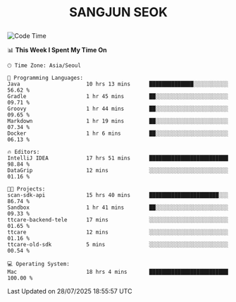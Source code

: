 <h1>
 <p align="center">
   SANGJUN SEOK
 </p>
</h1>

<!--START_SECTION:waka-->
![Code Time](http://img.shields.io/badge/Code%20Time-4%2C539%20hrs%2033%20mins-blue)

📊 **This Week I Spent My Time On** 

```text
🕑︎ Time Zone: Asia/Seoul

💬 Programming Languages: 
Java                     10 hrs 13 mins      ██████████████░░░░░░░░░░░   56.62 % 
Gradle                   1 hr 45 mins        ██░░░░░░░░░░░░░░░░░░░░░░░   09.71 % 
Groovy                   1 hr 44 mins        ██░░░░░░░░░░░░░░░░░░░░░░░   09.65 % 
Markdown                 1 hr 19 mins        ██░░░░░░░░░░░░░░░░░░░░░░░   07.34 % 
Docker                   1 hr 6 mins         ██░░░░░░░░░░░░░░░░░░░░░░░   06.13 % 

🔥 Editors: 
IntelliJ IDEA            17 hrs 51 mins      █████████████████████████   98.84 % 
DataGrip                 12 mins             ░░░░░░░░░░░░░░░░░░░░░░░░░   01.16 % 

🐱‍💻 Projects: 
scan-sdk-api             15 hrs 40 mins      ██████████████████████░░░   86.74 % 
Sandbox                  1 hr 41 mins        ██░░░░░░░░░░░░░░░░░░░░░░░   09.33 % 
ttcare-backend-tele      17 mins             ░░░░░░░░░░░░░░░░░░░░░░░░░   01.65 % 
ttcare                   12 mins             ░░░░░░░░░░░░░░░░░░░░░░░░░   01.16 % 
ttcare-old-sdk           5 mins              ░░░░░░░░░░░░░░░░░░░░░░░░░   00.54 % 

💻 Operating System: 
Mac                      18 hrs 4 mins       █████████████████████████   100.00 % 
```


 Last Updated on 28/07/2025 18:55:57 UTC
<!--END_SECTION:waka-->
